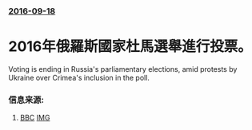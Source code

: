 ### [2016-09-18](/news/2016/09/18/index.md)

##### 
# 2016年俄羅斯國家杜馬選舉進行投票。 

Voting is ending in Russia's parliamentary elections, amid protests by Ukraine over Crimea's inclusion in the poll.


### 信息来源:

1. [BBC](http://www.bbc.co.uk/news/world-europe-37382850) [IMG](https://ichef.bbci.co.uk/news/1024/branded_news/11C19/production/_91292727_mediaitem91292616.jpg)
